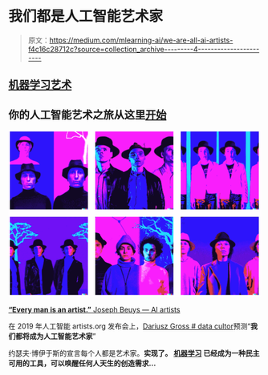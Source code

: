 # 我们都是人工智能艺术家

> 原文：<https://medium.com/mlearning-ai/we-are-all-ai-artists-f4c16c28712c?source=collection_archive---------4----------------------->

## [机器学习艺术](https://mlearning.substack.com/p/train-your-ai-art-generator-from?r=z7zu8&s=w&utm_campaign=post&utm_medium=web)

## 你的人工智能艺术之旅从这里[开始](https://mlearning.substack.com)

[![](img/ac1047868adf7dd56f40ee84e4562e00.png)](https://evartology.substack.com/p/all-of-the-greatest-ai-powered-art?r=9hp4d&s=w&utm_campaign=post&utm_medium=web)

[**“**Every man is an artist.**”** Joseph Beuys — AI artists](/mlearning-ai/is-ai-art-really-art-a363073d62d0)

在 2019 年人工智能 artists.org 发布会上，[Dariusz Gross # data cultor](https://medium.com/u/6d3244e0bdcd?source=post_page-----f4c16c28712c--------------------------------)预测“**我们都将成为人工智能艺术家**”

约瑟夫·博伊于斯的宣言每个人都是艺术家。**实现了。 [**机器学习**](https://mlearning.substack.com/p/train-your-ai-art-generator-from?r=z7zu8&s=w&utm_campaign=post&utm_medium=web) 已经成为一种民主可用的工具，可以唤醒任何人天生的创造需求…**
